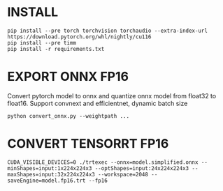 # INSTALL
```
pip install --pre torch torchvision torchaudio --extra-index-url https://download.pytorch.org/whl/nightly/cu116
pip install --pre timm
pip install -r requirements.txt
```
# EXPORT ONNX FP16
Convert pytorch model to onnx and quantize onnx model from float32 to float16. Support convnext and efficientnet, dynamic batch size

``` python convert_onnx.py --weightpath ... ```

# CONVERT TENSORRT FP16
```
CUDA_VISIBLE_DEVICES=0 ./trtexec --onnx=model.simplified.onnx --minShapes=input:1x224x224x3 --optShapes=input:24x224x224x3 --maxShapes=input:32x224x224x3 --workspace=2048 --saveEngine=model.fp16.trt --fp16
```
